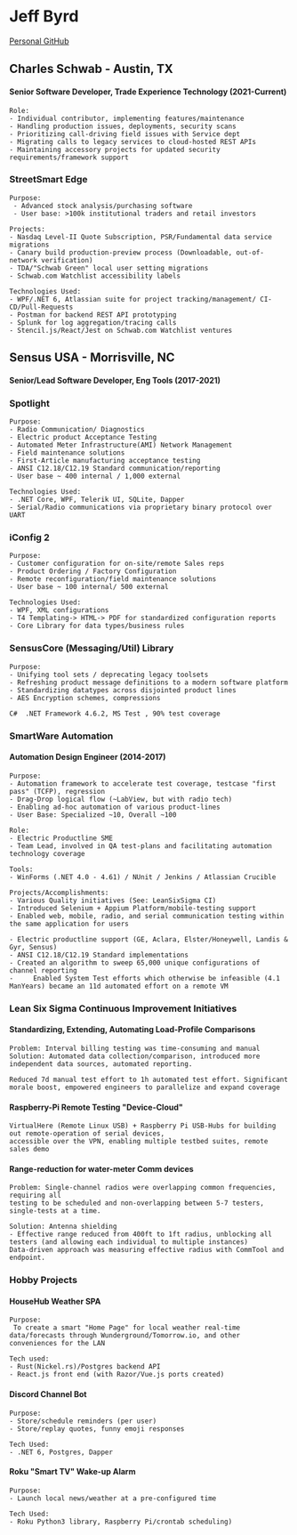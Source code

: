 # Jeff Byrd
[Personal GitHub](https://github.com/dukedvl)

## Charles Schwab - Austin, TX
#### Senior Software Developer, Trade Experience Technology (2021-Current)
```
Role:
- Individual contributor, implementing features/maintenance
- Handling production issues, deployments, security scans
- Prioritizing call-driving field issues with Service dept
- Migrating calls to legacy services to cloud-hosted REST APIs
- Maintaining accessory projects for updated security requirements/framework support
```
### StreetSmart Edge
```
Purpose:
 - Advanced stock analysis/purchasing software
 - User base: >100k institutional traders and retail investors

Projects:
- Nasdaq Level-II Quote Subscription, PSR/Fundamental data service migrations
- Canary build production-preview process (Downloadable, out-of-network verification)
- TDA/"Schwab Green" local user setting migrations
- Schwab.com Watchlist accessibility labels

Technologies Used:
- WPF/.NET 6, Atlassian suite for project tracking/management/ CI-CD/Pull-Requests
- Postman for backend REST API prototyping
- Splunk for log aggregation/tracing calls
- Stencil.js/React/Jest on Schwab.com Watchlist ventures
```

## Sensus USA - Morrisville, NC
#### Senior/Lead Software Developer, Eng Tools (2017-2021)
### Spotlight
```
Purpose: 
- Radio Communication/ Diagnostics 
- Electric product Acceptance Testing
- Automated Meter Infrastructure(AMI) Network Management
- Field maintenance solutions
- First-Article manufacturing acceptance testing
- ANSI C12.18/C12.19 Standard communication/reporting
- User base ~ 400 internal / 1,000 external

Technologies Used:
- .NET Core, WPF, Telerik UI, SQLite, Dapper
- Serial/Radio communications via proprietary binary protocol over UART

```
### iConfig 2
```
Purpose: 
- Customer configuration for on-site/remote Sales reps
- Product Ordering / Factory Configuration 
- Remote reconfiguration/field maintenance solutions
- User base ~ 100 internal/ 500 external

Technologies Used:
- WPF, XML configurations
- T4 Templating-> HTML-> PDF for standardized configuration reports
- Core Library for data types/business rules
```

### SensusCore (Messaging/Util) Library
```
Purpose: 
- Unifying tool sets / deprecating legacy toolsets
- Refreshing product message definitions to a modern software platform
- Standardizing datatypes across disjointed product lines
- AES Encryption schemes, compressions

C#  .NET Framework 4.6.2, MS Test , 90% test coverage
```

### SmartWare Automation
#### Automation Design Engineer (2014-2017)
```
Purpose:
- Automation framework to accelerate test coverage, testcase "first pass" (TCFP), regression
- Drag-Drop logical flow (~LabView, but with radio tech)
- Enabling ad-hoc automation of various product-lines 
- User Base: Specialized ~10, Overall ~100

Role:
- Electric Productline SME
- Team Lead, involved in QA test-plans and facilitating automation technology coverage

Tools:
- WinForms (.NET 4.0 - 4.61) / NUnit / Jenkins / Atlassian Crucible

Projects/Accomplishments:
- Various Quality initiatives (See: LeanSixSigma CI)
- Introduced Selenium + Appium Platform/mobile-testing support
- Enabled web, mobile, radio, and serial communication testing within the same application for users

- Electric productline support (GE, Aclara, Elster/Honeywell, Landis & Gyr, Sensus)
- ANSI C12.18/C12.19 Standard implementations
- Created an algorithm to sweep 65,000 unique configurations of channel reporting 
-     Enabled System Test efforts which otherwise be infeasible (4.1 ManYears) became an 11d automated effort on a remote VM

``` 
### Lean Six Sigma Continuous Improvement Initiatives
#### Standardizing, Extending, Automating Load-Profile Comparisons
```
Problem: Interval billing testing was time-consuming and manual
Solution: Automated data collection/comparison, introduced more independent data sources, automated reporting.

Reduced 7d manual test effort to 1h automated test effort. Significant morale boost, empowered engineers to parallelize and expand coverage
```
#### Raspberry-Pi Remote Testing "Device-Cloud"
```
VirtualHere (Remote Linux USB) + Raspberry Pi USB-Hubs for building out remote-operation of serial devices,
accessible over the VPN, enabling multiple testbed suites, remote sales demo
```
#### Range-reduction for water-meter Comm devices
```
Problem: Single-channel radios were overlapping common frequencies, requiring all 
testing to be scheduled and non-overlapping between 5-7 testers, single-tests at a time. 

Solution: Antenna shielding 
- Effective range reduced from 400ft to 1ft radius, unblocking all testers (and allowing each individual to multiple instances)
Data-driven approach was measuring effective radius with CommTool and endpoint.
```

### Hobby Projects
#### HouseHub Weather SPA
```
Purpose:
 To create a smart "Home Page" for local weather real-time data/forecasts through Wunderground/Tomorrow.io, and other conveniences for the LAN

Tech used:
- Rust(Nickel.rs)/Postgres backend API
- React.js front end (with Razor/Vue.js ports created)
```

#### Discord Channel Bot
```
Purpose:
- Store/schedule reminders (per user)
- Store/replay quotes, funny emoji responses

Tech Used:
- .NET 6, Postgres, Dapper
```

#### Roku "Smart TV" Wake-up Alarm
```
Purpose:
- Launch local news/weather at a pre-configured time

Tech Used:
- Roku Python3 library, Raspberry Pi/crontab scheduling)
```
